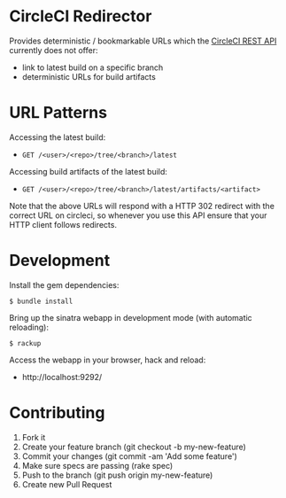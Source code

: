 
# CircleCI Redirector

Provides deterministic / bookmarkable URLs which the [CircleCI REST API](https://circleci.com/docs/api) currently does not offer:

 * link to latest build on a specific branch
 * deterministic URLs for build artifacts

# URL Patterns

Accessing the latest build:

 * `GET /<user>/<repo>/tree/<branch>/latest`

Accessing build artifacts of the latest build:

 * `GET /<user>/<repo>/tree/<branch>/latest/artifacts/<artifact>`

Note that the above URLs will respond with a HTTP 302 redirect with the correct URL on circleci, so whenever you use this API ensure that your HTTP client follows redirects.


# Development

Install the gem dependencies:

    $ bundle install

Bring up the sinatra webapp in development mode (with automatic reloading):

    $ rackup

Access the webapp in your browser, hack and reload:

 * http://localhost:9292/


# Contributing

 1. Fork it
 1. Create your feature branch (git checkout -b my-new-feature)
 1. Commit your changes (git commit -am 'Add some feature')
 1. Make sure specs are passing (rake spec)
 1. Push to the branch (git push origin my-new-feature)
 1. Create new Pull Request
